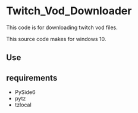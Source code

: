 # Twitch_Vod_Downloader
This code is for downloading twitch vod files.

This source code makes for windows 10. 

## Use
 

## requirements
* PySide6
* pytz
* tzlocal
